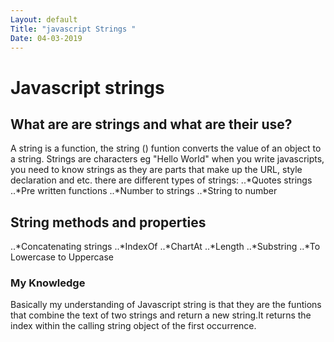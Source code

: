 ```yaml
---
Layout: default
Title: "javascript Strings "
Date: 04-03-2019
---
```

# Javascript strings
                        
## What are are strings and what are their use?
A string is a function, the string () funtion converts the value of an object 
to a string.
Strings are characters eg "Hello World" when you write javascripts, you need to
 know strings as they are parts that make up the URL, style declaration and etc.
 there are different types of strings:
 ..*Quotes strings 
 ..*Pre written functions 
 ..*Number to strings
 ..*String to number 
 ## String methods and properties 
 ..*Concatenating strings 
 ..*IndexOf 
 ..*ChartAt
 ..*Length
 ..*Substring 
 ..*To Lowercase to Uppercase 
 ### My Knowledge 
 Basically my understanding of Javascript string is that they are the funtions that
 combine the text of two strings and return a new string.It returns the index within the
 calling string object of the first occurrence.